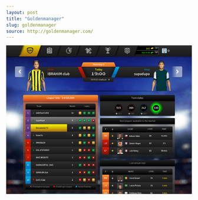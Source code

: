 ```yaml
---
layout: post
title: "Goldenmanager"
slug: goldenmanager
source: http://goldenmanager.com/
---
```


<img src="/screenshots/gm-screenshot.png">
